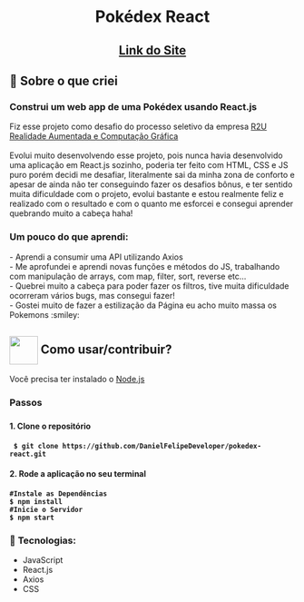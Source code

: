 <h1 align="center">Pokédex React </h1>

<h2 align="center"><a href="https://pokedex-react.danielfelipedeveloper.vercel.app/">Link do Site</a> </h2>

## :rocket: Sobre o que criei

<p> 
<h3>Construi um web app de uma Pokédex usando React.js </h4>
Fiz esse projeto como desafio do processo seletivo da empresa <a href="https://www.linkedin.com/company/r2u-io/">R2U Realidade Aumentada e Computação Gráfica</a></br> </br>
 Evolui muito desenvolvendo esse projeto, pois nunca havia desenvolvido uma aplicação em React.js sozinho, poderia ter feito com HTML, CSS e JS puro porém decidi me desafiar,
literalmente sai da minha zona de conforto e apesar de ainda não ter conseguindo fazer os desafios bônus, e ter sentido muita dificuldade com o projeto, evolui bastante e estou
realmente feliz e realizado com o resultado e com o quanto me esforcei e consegui aprender quebrando muito a cabeça haha!
</br>

<h3> Um pouco do que aprendi:</h3>
- Aprendi a consumir uma API utilizando Axios </br>
- Me aprofundei e aprendi novas funções e métodos do JS, trabalhando com manipulação de arrays, com map, filter, sort, reverse etc...  </br>
- Quebrei muito a cabeça para poder fazer os filtros, tive muita dificuldade ocorreram vários bugs, mas consegui fazer! </br>
- Gostei muito de fazer a estilização da Página eu acho muito massa os Pokemons :smiley: </br>
</p>

<h2> <img src="https://i.dlpng.com/static/png/6577858_preview.png" width="50px" align="center"/> Como usar/contribuir? </h2>
<p> Você precisa ter instalado o <a href="https://nodejs.org/en/">Node.js</a> </p>

<h3> Passos <h3>

<h4> 1. Clone o repositório <h4>

```
 $ git clone https://github.com/DanielFelipeDeveloper/pokedex-react.git
```

<h4> 2. Rode a aplicação no seu terminal <h4>

```
#Instale as Dependências
$ npm install
#Inicie o Servidor
$ npm start
```
### :beginner: **Tecnologias:**
* JavaScript
* React.js
* Axios
* CSS
